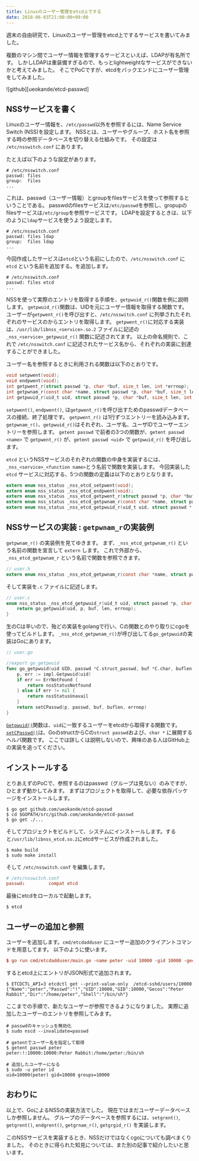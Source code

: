 ```yaml
---
title: Linuxのユーザー管理をetcd上でする
date: 2018-06-03T21:00:00+09:00
---
```


週末の自由研究で、Linuxのユーザー管理をetcd上でするサービスを書いてみました。

複数のマシン間でユーザー情報を管理するサービスといえば、LDAPが有名所です。
しかしLDAPは重装備すぎるので、もっとlightweightなサービスができないかと考えてみました。
そこでPoCですが、etcdをバックエンドにユーザー管理をしてみました。

![github][ueokande/etcd-passwd]

## NSSサービスを書く

Linuxのユーザー情報を、`/etc/passwd`以外を参照するには、Name Service Switch (NSS)を設定します。
NSSとは、ユーザーやグループ、ホスト名を参照する時の参照データベースを切り替える仕組みです。
その設定は `/etc/nsswitch.conf` にあります。

たとえば以下のような設定があります。

```
# /etc/nsswitch.conf
passwd: files
group:  files
...
```

これは、passwd（ユーザー情報）とgroupをfilesサービスを使って参照するということである。
passwdのfilesサービスは`/etc/passwd`を参照し、gropupのfilesサービスは`/etc/group`を参照サービスです。
LDAPを設定するときは、以下のように`ldap`サービスを使うよう設定します。

```
# /etc/nsswitch.conf
passwd: files ldap
group:  files ldap
...
```

今回作成したサービスは`etcd`という名前にしたので、`/etc/nsswitch.conf` に`etcd` という名前を追加する。を追加します。

```
# /etc/nsswitch.conf
passwd: files etcd
...
```

NSSを使って実際のエントリを取得する手順を、`getpwuid_r()`関数を例に説明します。
`getpwuid_r()`関数は、UIDを元にユーザー情報を取得する関数です。
ユーザーが`getpwent_r()`を呼び出すと、`/etc/nsswitch.conf` に列挙されたそれぞれのサービスのからエントリを取得します。
`getpwent_r()`に対応する実装は、`/usr/lib/libnss_<service>.so.2` ファイルに記述の `_nss_<service>_getpwuid_r()` 関数に記述されてます。
以上の命名規則で、これで `/etc/nsswitch.conf` に記述されたサービス名から、それぞれの実装に到達することができました。

ユーザー名を参照するときに利用される関数は以下のとおりです。

```c
void setpwent(void);
void endpwent(void);
int getpwent_r(struct passwd *p, char *buf, size_t len, int *errnop);
int getpwnam_r(const char *name, struct passwd *p, char *buf, size_t len, int *errnop);
int getpwuid_r(uid_t uid, struct passwd *p, char *buf, size_t len, int *errnop);
```

`setpwent()`, `endpwent()`, は`getpwent_r()`を呼び出すためのpasswdデータベースの接続、終了処理です。
`getpwent_r()` は1行ずつエントリーを読み込みます。
`getpwnam_r()`、`getpwuid_r()`はそれぞれ、ユーザ名、ユーザIDでユーザーエントリーを参照します。
`getent passwd` で前者の3つの関数が、`getent passwd <name>` で `getpwent_r()` が、`getent passwd <uid>` で `getpwuid_r()` を呼び出します。

`etcd` というNSSサービスのそれぞれの関数の中身を実装するには、`_nss_<service>_<function name>`とう名前で関数を実装します。
今回実装した `etcd` サービスに対応する、5つの関数の定義は以下のとおりとなります。

```c
extern enum nss_status _nss_etcd_setpwent(void);
extern enum nss_status _nss_etcd_endpwent(void);
extern enum nss_status _nss_etcd_getpwent_r(struct passwd *p, char *buf, size_t len, int *errnop);
extern enum nss_status _nss_etcd_getpwnam_r(const char *name, struct passwd *, char *buf, size_t len, int *errnop);
extern enum nss_status _nss_etcd_getpwuid_r(uid_t uid, struct passwd *, char *buf, size_t len, int *errnop);
```

## NSSサービスの実装 : `getpwnam_r`の実装例

`getpwnam_r()` の実装例を見てゆきます。
まず、`_nss_etcd_getpwnam_r()` という名前の関数を宣言して `extern` します。
これで外部から、`_nss_etcd_getpwnam_r` という名前で関数を参照できます。

```c
// user.h
extern enum nss_status _nss_etcd_getpwnam_r(const char *name, struct passwd *, char *buf, size_t len, int *errnop);
```

そして実装を`.c` ファイルに記述します。

```c
// user.c
enum nss_status _nss_etcd_getpwuid_r(uid_t uid, struct passwd *p, char *buf, size_t len, int *errnop) {
	return go_getpwuid(uid, p, buf, len, errnop);
}
```

生のCは辛いので、殆どの実装をgolangで行い、Cの関数とのやり取りにcgoを使ってビルドします。
`_nss_etcd_getpwnam_r()`が呼び出してる`go_getpwuid`の実装はGoにあります。

```go
// user.go

//export go_getpwuid
func go_getpwuid(uid UID, passwd *C.struct_passwd, buf *C.char, buflen C.size_t, errnop *C.int) nssStatus {
	p, err := impl.Getpwuid(uid)
	if err == ErrNotFound {
		return nssStatusNotfound
	} else if err != nil {
		return nssStatusUnavail
	}
	return setCPasswd(p, passwd, buf, buflen, errnop)
}
```

[`Getpwuid()`](https://github.com/ueokande/etcd-passwd/blob/5f555c9ac1d6139258f83fe7322369fbc3f41e1e/etcd.go#L112)関数は、`uid`に一致するユーザーをetcdから取得する関数です。
[`setCPasswd()`](https://github.com/ueokande/etcd-passwd/blob/5f555c9ac1d6139258f83fe7322369fbc3f41e1e/user.go#L40)は、GoのstructからCの`struct passwd`および、`char *` に展開するヘルパ関数です。
ここでは詳しくは説明しないので、興味のある人はGitHub上の実装を追ってください。

## インストールする

とりあえずのPoCで、参照するのはpasswd（グループは見ない）のみですが、ひとまず動かしてみます。
まずはプロジェクトを取得して、必要な依存パッケージをインストールします。

```console
$ go get github.com/ueokande/etcd-passwd
$ cd $GOPATH/src/github.com/ueokande/etcd-passwd
$ go get ./...
```

そしてプロジェクトをビルドして、システムにインストールします。すると`/usr/lib/libnss_etcd.so.2`にetcdサービスが作成されました。

```console
$ make build
$ sudo make install
```

そして `/etc/nsswitch.conf` を編集します。

```conf
# /etc/nsswitch.conf
passwd:         compat etcd
```

最後にetcdをローカルで起動します。

```console
$ etcd
```

## ユーザーの追加と参照

ユーザーを追加します。`cmd/etcdadduser` にユーザー追加のクライアントコマンドを用意してます。
以下のように使います。

```conf
$ go run cmd/etcdadduser/main.go -name peter -uid 10000 -gid 10000 -gecos 'Peter Rabbit'
```

するとetcd上にエントリがJSON形式で追加されます。

```console
$ ETCDCTL_API=3 etcdctl get --print-value-only  /etcd-sshd/users/10000
{"Name":"peter","Passwd":"!","UID":10000,"GID":10000,"Gecos":"Peter Rabbit","Dir":"/home/peter","Shell":"/bin/sh"}
```
ここまでの手順で、新たなユーザーが参照できるようになりました。
実際に追加したユーザーのエントリを参照してみます。

```console
# passwdのキャッシュを無効化
$ sudo nscd --invalidate=passwd

# getentでユーザー名を指定して取得
$ getent passwd peter
peter:!:10000:10000:Peter Rabbit:/home/peter:/bin/sh

# 追加したユーザーになる
$ sudo -u peter id
uid=10000(peter) gid=10000 groups=10000
```
## おわりに

以上で、GoによるNSSの実装方法でした。
現在ではまだユーザーデータベースしか参照しません。
グループのデータベースを参照するには、`setgrent()`, `getgrent()`, `endgrent()`, `getgrnam_r()`, `getgrgid_r()` を実装します。

このNSSサービスを実装するとき、NSSだけではなくcgoについても調べまくりました。
そのときに得られた知見については、また別の記事で紹介したいと思います。
